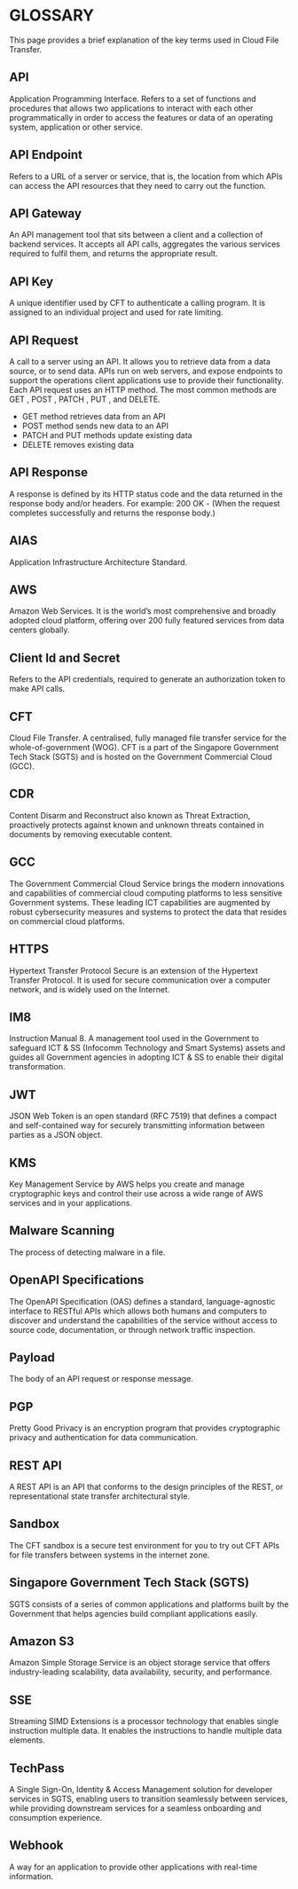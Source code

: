 # GLOSSARY

This page provides a brief explanation of the key terms used in Cloud File Transfer.

## API
Application Programming Interface. Refers to a set of functions and procedures that allows two applications to interact with each other programmatically in order to access the features or data of an operating system, application or other service. 

## API Endpoint
Refers to a URL of a server or service, that is, the location from which APIs can access the API resources that they need to carry out the function.

## API Gateway
An API management tool that sits between a client and a collection of backend services. It accepts all API calls, aggregates the various services required to fulfil them, and returns the appropriate result.

## API Key
A unique identifier used by CFT to authenticate a calling program. It is assigned to an individual project and used for rate limiting.

## API Request
A call to a server using an API. It allows you to retrieve data from a data source, or to send data. APIs run on web servers, and expose endpoints to support the operations client applications use to provide their functionality. Each API request uses an HTTP method. The most common methods are GET , POST , PATCH , PUT , and DELETE.

- GET method retrieves data from an API
- POST method sends new data to an API
- PATCH and PUT methods update existing data
- DELETE removes existing data

## API Response
A response is defined by its HTTP status code and the data returned in the response body and/or headers.
For example: 
200 OK - (When the request completes successfully and returns the response body.)

## AIAS
Application Infrastructure Architecture Standard.

## AWS
Amazon Web Services. It is the world’s most comprehensive and broadly adopted cloud platform, offering over 200 fully featured services from data centers globally. 

## Client Id and Secret
Refers to the API credentials, required to generate an authorization token to make API calls.

## CFT
Cloud File Transfer. A centralised, fully managed file transfer service for the whole-of-government (WOG). CFT is a part of the Singapore Government Tech Stack (SGTS) and is hosted on the Government Commercial Cloud (GCC).

## CDR
Content Disarm and Reconstruct also known as Threat Extraction, proactively protects against known and unknown threats contained in documents by removing executable content.

## GCC
The Government Commercial Cloud Service brings the modern innovations and capabilities of commercial cloud computing platforms to less sensitive Government systems. These leading ICT capabilities are augmented by robust cybersecurity measures and systems to protect the data that resides on commercial cloud platforms.


## HTTPS
Hypertext Transfer Protocol Secure is an extension of the Hypertext Transfer Protocol. It is used for secure communication over a computer network, and is widely used on the Internet.

## IM8
Instruction Manual 8. A management tool used in the Government to safeguard ICT & SS (Infocomm Technology and Smart Systems) assets and guides all Government agencies in adopting ICT & SS to enable their digital transformation.


## JWT
JSON Web Token is an open standard (RFC 7519) that defines a compact and self-contained way for securely transmitting information between parties as a JSON object.

## KMS
Key Management Service by AWS helps you create and manage cryptographic keys and control their use across a wide range of AWS services and in your applications.

## Malware Scanning
The process of detecting malware in a file.

## OpenAPI Specifications
The OpenAPI Specification (OAS) defines a standard, language-agnostic interface to RESTful APIs which allows both humans and computers to discover and understand the capabilities of the service without access to source code, documentation, or through network traffic inspection.

## Payload
The body of an API request or response message.

## PGP
Pretty Good Privacy is an encryption program that provides cryptographic privacy and authentication for data communication. 

## REST API
A REST API is an API that conforms to the design principles of the REST, or representational state transfer architectural style.

## Sandbox
The CFT sandbox is a secure test environment for you to try out CFT APIs for file transfers between systems in the internet zone.

## Singapore Government Tech Stack (SGTS)
SGTS consists of a series of common applications and platforms built by the Government that helps agencies build compliant applications easily.

## Amazon S3
Amazon Simple Storage Service is an object storage service that offers industry-leading scalability, data availability, security, and performance.

## SSE
Streaming SIMD Extensions is a processor technology that enables single instruction multiple data. It enables the instructions to handle multiple data elements.

## TechPass
A Single Sign-On, Identity & Access Management solution for developer services in SGTS, enabling users to transition seamlessly between services, while providing downstream services for a seamless onboarding and consumption experience.

## Webhook
A way for an application to provide other applications with real-time information.